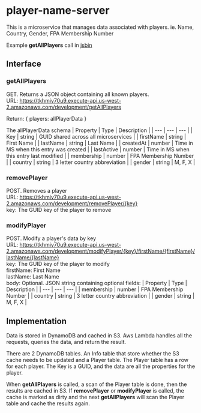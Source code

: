 # player-name-server

This is a microservice that manages data associated with players. ie. Name, Country, Gender, FPA Membership Number

Example **getAllPlayers** call in [jsbin](https://jsbin.com/pezakarora/edit?js,console)

## Interface
### getAllPlayers
GET. Returns a JSON object containing all known players.  
URL: https://tkhmiv70u9.execute-api.us-west-2.amazonaws.com/development/getAllPlayers

Return:
{
    players: allPlayerData
}

The allPlayerData schema
| Property    | Type | Description |
| --- | --- | --- |
| Key | string | GUID shared across all microservices |
| firstName | string | First Name |
| lastName | string | Last Name |
| createdAt | number | Time in MS when this entry was created |
| lastActive | number | Time in MS when this entry last modified |
| membership | number | FPA Membership Number |
| country | string | 3 letter country abbreviation |
| gender | string | M, F, X |

### removePlayer
POST. Removes a player  
URL: https://tkhmiv70u9.execute-api.us-west-2.amazonaws.com/development/removePlayer/{key}  
key: The GUID key of the player to remove

### modifyPlayer
POST. Modify a player's data by key  
URL: https://tkhmiv70u9.execute-api.us-west-2.amazonaws.com/development/modifyPlayer/{key}/firstName/{firstName}/lastName/{lastName}  
key: The GUID key of the player to modify  
firstName: First Name  
lastName: Last Name  
body: Optional. JSON string containing optional fields:
| Property    | Type | Description |
| --- | --- | --- |
| membership | number | FPA Membership Number |
| country | string | 3 letter country abbreviation |
| gender | string | M, F, X |

## Implementation
Data is stored in DynamoDB and cached in S3. Aws Lambda handles all the requests, queries the data, and return the result.

There are 2 DynamoDB tables. An Info table that store whether the S3 cache needs to be updated and a Player table. The Player table has a row for each player. The Key is a GUID, and the data are all the properties for the player.

When **getAllPlayers** is called, a scan of the Player table is done, then the results are cached in S3. If **removePlayer** or **modifyPlayer** is called, the cache is marked as dirty and the next **getAllPlayers** will scan the Player table and cache the results again.
